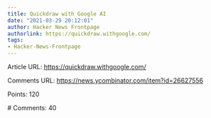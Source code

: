 ```yaml
---
title: Quickdraw with Google AI
date: "2021-03-29 20:12:01"
author: Hacker News Frontpage
authorlink: https://quickdraw.withgoogle.com/
tags:
- Hacker-News-Frontpage
---
```


<p>Article URL: <a href="https://quickdraw.withgoogle.com/">https://quickdraw.withgoogle.com/</a></p>
<p>Comments URL: <a href="https://news.ycombinator.com/item?id=26627556">https://news.ycombinator.com/item?id=26627556</a></p>
<p>Points: 120</p>
<p># Comments: 40</p>
